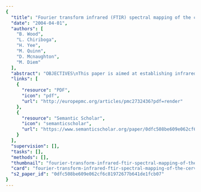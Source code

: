 ```yaml
---
{
  "title": "Fourier transform infrared (FTIR) spectral mapping of the cervical transformation zone, and dysplastic squamous epithelium.",
  "date": "2004-04-01",
  "authors": [
    "B. Wood",
    "L. Chiriboga",
    "H. Yee",
    "M. Quinn",
    "D. Mcnaughton",
    "M. Diem"
  ],
  "abstract": "OBJECTIVES\nThis paper is aimed at establishing infrared spectral patterns for the different tissue types found in, and for different stages of disease of squamous cervical epithelium. Methods for the unsupervised distinction of these tissue types are discussed.\n\n\nMETHODS\nFourier transform infrared (FTIR) maps of the squamous and glandular cervical epithelium, and of the cervical transformation zone, were obtained and analyzed by multivariate unsupervised hierarchical cluster methods. The resulting clusters are correlated to the corresponding stained histopathological features in the tissue sections.\n\n\nRESULTS\nMultivariate statistical analysis of FTIR spectra collected for tissue sections permit an unsupervised method of distinguishing tissue types, and of differentiating between normal and diseased tissue. By analyzing different spectral windows and comparing the results with histology, we found the amide I and II region (1740-1470 cm(-1)) to be very important in correlating anatomical and histopathological features in tissue to spectral clusters. Since an unsupervised, rather than a diagnostic, algorithm was used in these efforts, no statistical analysis of false-positive/false-negative results is reported at this time.\n\n\nCONCLUSIONS\nThe combination of FTIR micro-spectroscopy and multivariate spectral processing provides important insights into the fundamental spectral signatures of individual cells and consequently shows potential as a diagnostic tool for cervical cancer.",
  "links": [
    {
      "resource": "PDF",
      "icon": "pdf",
      "url": "http://europepmc.org/articles/pmc2732436?pdf=render"
    },
    {
      "resource": "Semantic Scholar",
      "icon": "semanticscholar",
      "url": "https://www.semanticscholar.org/paper/0dfc508be609e062cf6c81972677b641de1fcb07"
    }
  ],
  "supervision": [],
  "tasks": [],
  "methods": [],
  "thumbnail": "fourier-transform-infrared-ftir-spectral-mapping-of-the-cervical-transformation-zone-and-dysplastic-squamous-epithelium-thumb.jpg",
  "card": "fourier-transform-infrared-ftir-spectral-mapping-of-the-cervical-transformation-zone-and-dysplastic-squamous-epithelium-card.jpg",
  "s2_paper_id": "0dfc508be609e062cf6c81972677b641de1fcb07"
}
---
```


